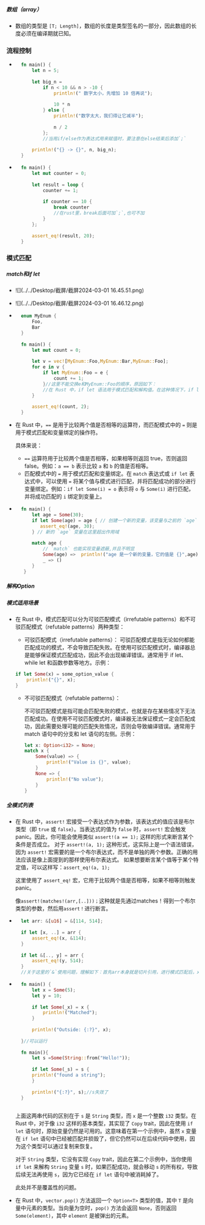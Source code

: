 ##### 数组（array）

- 数组的类型是 `[T; Length]`，数组的长度是类型签名的一部分，因此数组的长度必须在编译期就已知。





### 流程控制

- ```rust
	fn main() {
	    let n = 5;
	
	    let big_n =
	        if n < 10 && n > -10 {
	            println!(" 数字太小，先增加 10 倍再说");
	
	            10 * n
	        } else {
	            println!("数字太大，我们得让它减半");
	
	            n / 2
	        };
	        //当用if/else作为表达式用来赋值时，要注意在else结束后添加`;`
	
	    println!("{} -> {}", n, big_n);
	} 
	```

- ```rust
	fn main() {
	    let mut counter = 0;
	
	    let result = loop {
	        counter += 1;
	
	        if counter == 10 {
	            break counter
	            //在rust里，break后面可加`;`,也可不加
	        }
	    };
	
	    assert_eq!(result, 20);
	}
	```





### 模式匹配



##### match和if let

- ![](../../Desktop/截屏/截屏2024-03-01 16.45.51.png)

- ![](../../Desktop/截屏/截屏2024-03-01 16.46.12.png)

- ```rust
	enum MyEnum {
	    Foo,
	    Bar
	}
	
	fn main() {
	    let mut count = 0;
	
	    let v = vec![MyEnum::Foo,MyEnum::Bar,MyEnum::Foo];
	    for e in v {
	        if let MyEnum::Foo = e { 
	            count += 1;
	        }//这里不能交换e和MyEnum::Foo的顺序，原因如下：
	        //在 Rust 中，if let 语法用于模式匹配和解构值。在这种情况下，if let MyEnum::Foo = e 的意思是尝试将 e 解构为 MyEnum::Foo，如果成功，则执行相应的代码块。而如果写成 if let e =MyEnum::Foo，则表示将 MyEnum::Foo 解构为 e，这在语义上是不正确的，因为 MyEnum::Foo 不是一个可解构的值。
	    }
	
	    assert_eq!(count, 2);
	}
	```

- 在 Rust 中，`==` 是用于比较两个值是否相等的运算符，而匹配模式中的 `=` 则是用于模式匹配和变量绑定的操作符。

	具体来说：

	- `==` 运算符用于比较两个值是否相等，如果相等则返回 true，否则返回 false。例如：`a == b` 表示比较 `a` 和 `b` 的值是否相等。
	- 匹配模式中的 `=` 用于模式匹配和变量绑定。在 `match` 表达式或 `if let` 表达式中，可以使用 `=` 将某个值与模式进行匹配，并将匹配成功的部分进行变量绑定。例如：`if let Some(i) = o` 表示将 `o` 与 `Some(i)` 进行匹配，并将成功匹配的 `i` 绑定到变量上。

	

	

- ```rust
	fn main() {
	    let age = Some(30);
	    if let Some(age) = age { // 创建一个新的变量，该变量与之前的 `age` 变量同名
	       assert_eq!(age, 30);
	    } // 新的 `age` 变量在这里超出作用域
	    
	    match age {
	        // `match` 也能实现变量遮蔽,并且不明显
	        Some(age) =>  println!("age 是一个新的变量，它的值是 {}",age),
	        _ => ()
	    }
	 }
	```





##### 解构Option

##### 模式适用场景

- 在 Rust 中，模式匹配可以分为可驳匹配模式（irrefutable patterns）和不可驳匹配模式（refutable patterns）两种类型：

	- 可驳匹配模式（irrefutable patterns）：
		可驳匹配模式是指无论如何都能匹配成功的模式，不会导致匹配失败。在使用可驳匹配模式时，编译器总是能够保证模式匹配成功，因此不会出现编译错误。通常用于 if let、while let 和函数参数等地方。示例：

	```rust
	if let Some(x) = some_option_value {
	    println!("{}", x);
	}
	```

	

	- 不可驳匹配模式（refutable patterns）：

		不可驳匹配模式是指可能会匹配失败的模式，也就是存在某些情况下无法匹配成功。在使用不可驳匹配模式时，编译器无法保证模式一定会匹配成功，因此需要处理可能的匹配失败情况，否则会导致编译错误。通常用于 match 语句中的分支和 let 语句的左侧。示例：

		```rust
		let x: Option<i32> = None;
		match x {
		    Some(value) => {
		        println!("Value is {}", value);
		    }
		    None => {
		        println!("No value");
		    }
		}
		```



##### 全模式列表

- 在 Rust 中，`assert!` 宏接受一个表达式作为参数，该表达式的值应该是布尔类型（即 `true` 或 `false`）。当表达式的值为 `false` 时，`assert!` 宏会触发 panic。因此，你可能会使用类似 `assert!(a == 1);` 这样的形式来断言某个条件是否成立。
	对于 `assert!(a, 1);` 这种形式，这实际上是一个语法错误，因为 `assert!` 宏需要的是一个布尔表达式，而不是单独的两个参数。正确的用法应该是像上面提到的那样使用布尔表达式。
	如果想要断言某个值等于某个特定值，可以这样写：`assert_eq!(a, 1);`

	这里使用了 `assert_eq!` 宏，它用于比较两个值是否相等，如果不相等则触发 panic。

	像`assert!(matches!(arr,[..]))；`这种就是先通过matches！得到一个布尔类型的参数，然后用`assert！`进行断言。

- ```rust
	let arr: &[u16] = &[114, 514];
	
	if let [x, ..] = arr {
	    assert_eq!(x, &114);
	}
	
	if let &[.., y] = arr {
	    assert_eq!(y, 514);
	}
	//关于这里的`&`使用问题，理解如下：首先arr本身就是切片引用，进行模式匹配后，x自然匹配的就是引用本身即&114，而y匹配的就是值本身即514
	```

	

- ```rust
	fn main() {
	    let x = Some(5);
	    let y = 10;
	
	    if let Some(_x) = x {
	        println!("Matched"); 
	    }
	
	    println!("Outside: {:?}", x);
	
	}//可以运行
	
	fn main(){
	    let s =Some(String::from("Hello!"));
	
	    if let Some(_s) = s {
	    println!("found a string");
	    }
	
	    println!("{:?}", s);//s失效了
	}
	
	```

	上面这两串代码的区别在于 `s` 是 `String` 类型，而 `x` 是一个整数 `i32` 类型。在 Rust 中，对于像 `i32` 这样的基本类型，其实现了 `Copy` trait，因此在使用 `if let` 语句时，原始变量仍然是可用的。这意味着在第一个示例中，虽然 `x` 变量在 `if let` 语句中已经被匹配并损毁了，但它仍然可以在后续代码中使用，因为这个类型可以通过复制来恢复。

	对于 `String` 类型，它没有实现 `Copy` trait，因此在第二个示例中，当你使用 `if let` 来解构 `String` 变量 `s` 时，如果匹配成功，就会移动 `s` 的所有权，导致后续无法再使用 `s`，因为它已经在 `if let` 语句中被消耗掉了。

	此处并不是覆盖性的问题。



- 在 Rust 中，`vector.pop()` 方法返回一个 `Option<T>` 类型的值，其中 `T` 是向量中元素的类型。当向量为空时，`pop()` 方法会返回 `None`，否则返回 `Some(element)`，其中 `element` 是被弹出的元素。
